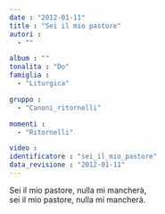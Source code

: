 ```yaml
---
date : "2012-01-11"
title : "Sei il mio pastore"
autori : 
  - ""

album : ""
tonalita : "Do"
famiglia : 
  - "Liturgica"

gruppo : 
  - "Canoni_ritornelli"

momenti : 
  - "Ritornelli"

video : 
identificatore : "sei_il_mio_pastore"
data_revisione : "2012-01-11"
---
```

  
  
Sei il mio pastore, nulla mi mancherà,  
sei il mio pastore, nulla mi mancherà.  
  
  
